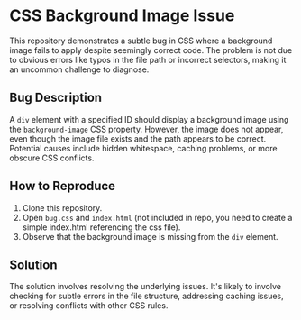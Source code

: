 # CSS Background Image Issue

This repository demonstrates a subtle bug in CSS where a background image fails to apply despite seemingly correct code.  The problem is not due to obvious errors like typos in the file path or incorrect selectors, making it an uncommon challenge to diagnose.

## Bug Description
A `div` element with a specified ID should display a background image using the `background-image` CSS property.  However, the image does not appear, even though the image file exists and the path appears to be correct.  Potential causes include hidden whitespace, caching problems, or more obscure CSS conflicts.

## How to Reproduce
1. Clone this repository.
2. Open `bug.css` and `index.html` (not included in repo, you need to create a simple index.html referencing the css file). 
3. Observe that the background image is missing from the `div` element.

## Solution
The solution involves resolving the underlying issues. It's likely to involve checking for subtle errors in the file structure, addressing caching issues, or resolving conflicts with other CSS rules.